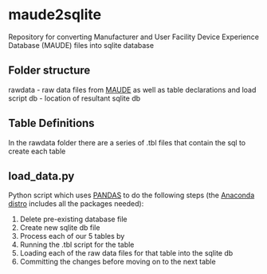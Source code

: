 # maude2sqlite
Repository for converting Manufacturer and User Facility Device Experience Database (MAUDE) files into sqlite database

## Folder structure
rawdata -  raw data files from [MAUDE](http://www.fda.gov/MedicalDevices/DeviceRegulationandGuidance/PostmarketRequirements/ReportingAdverseEvents/ucm127891.htm) as well as table declarations and load script
db - location of resultant sqlite db

## Table Definitions
In the rawdata folder there are a series of .tbl files that contain the sql to create each table

## load_data.py
Python script which uses [PANDAS](http://pandas.pydata.org/) to do the following steps (the [Anaconda distro](https://www.continuum.io/downloads) includes all the packages needed):

1. Delete pre-existing database file
2. Create new sqlite db file
3. Process each of our 5 tables by
4. Running the .tbl script for the table
5. Loading each of the raw data files for that table into the sqlite db
6. Committing the changes before moving on to the next table
